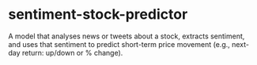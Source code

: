 # sentiment-stock-predictor
A model that analyses news or tweets about a stock, extracts sentiment, and uses that sentiment to predict short-term price movement (e.g., next-day return: up/down or % change).
